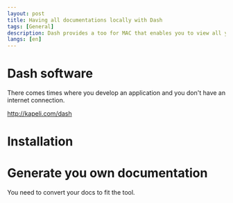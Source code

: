 ```yaml
---
layout: post
title: Having all documentations locally with Dash
tags: [General]
description: Dash provides a too for MAC that enables you to view all your documentations locally
langs: [en]
---
```


Dash software
=============

There comes times where you develop an application and you don't have an internet connection.

http://kapeli.com/dash

Installation
============

Generate you own documentation
==============================

You need to convert your docs to fit the tool.
